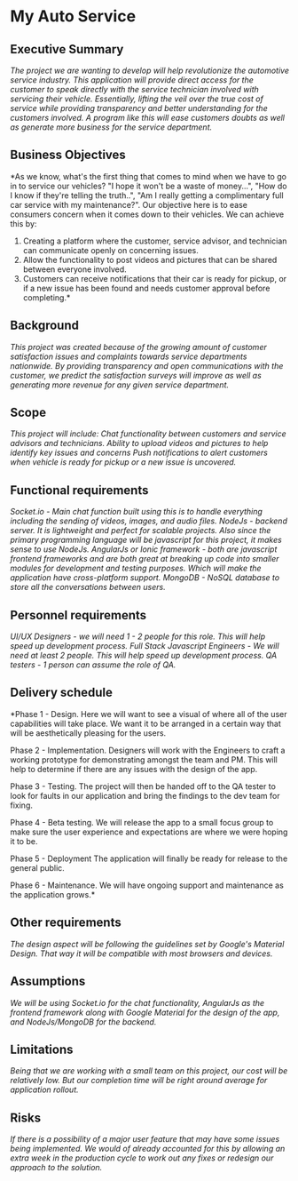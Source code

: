 # My Auto Service

## Executive Summary

*The project we are wanting to develop will help revolutionize the automotive service industry. This application will provide direct access for the customer to speak directly with the service technician involved with servicing their vehicle. Essentially, lifting the veil over the true cost of service while providing transparency and better understanding for the customers involved. A program like this will ease customers doubts as well as generate more business for the service department.*

## Business Objectives

*As we know, what's the first thing that comes to mind when we have to go in to service our vehicles?
"I hope it won't be a waste of money...", "How do I know if they're telling the truth..", "Am I really getting a complimentary full car service with my maintenance?".
Our objective here is to ease consumers concern when it comes down to their vehicles. We can achieve this by:

1. Creating a platform where the customer, service advisor, and technician can communicate openly on concerning issues.
2. Allow the functionality to post videos and pictures that can be shared between everyone involved.
3. Customers can receive notifications that their car is ready for pickup, or if a new issue has been found and needs customer approval before completing.*

## Background

*This project was created because of the growing amount of customer satisfaction issues and complaints towards service departments nationwide.
By providing transparency and open communications with the customer, we predict the satisfaction surveys will improve as well as generating more revenue for any given service department.*

## Scope

*This project will include:
Chat functionality between customers and service advisors and technicians.
Ability to upload videos and pictures to help identify key issues and concerns
Push notifications to alert customers when vehicle is ready for pickup or a new issue is uncovered.*

## Functional requirements

*Socket.io - Main chat function built using this is to handle  everything including the sending of videos, images, and audio files.
NodeJs - backend server. It is lightweight and perfect for scalable projects. Also since the primary programming language will be javascript for this project, it makes sense to use NodeJs.
AngularJs or Ionic framework - both are javascript frontend frameworks and are both great at breaking up code into smaller modules for development and testing purposes. Which will make the application have cross-platform support.
MongoDB - NoSQL database to store all the conversations between users.*


## Personnel requirements

*UI/UX Designers - we will need 1 - 2 people for this role. This will help speed up development process.
Full Stack Javascript Engineers - We will need at least 2 people. This will help speed up development process.
QA testers - 1 person can assume the role of QA.*

## Delivery schedule

*Phase 1 - Design.
    Here we will want to see a visual of where all of the user capabilities will take place. We want it to be arranged in a certain way that will be aesthetically pleasing for the users.

Phase 2 - Implementation.
    Designers will work with the Engineers to craft a working prototype for demonstrating amongst the team and PM. This will help to determine if there are any issues with the design of the app.

Phase 3 - Testing.
    The project will then be handed off to the QA tester to look for faults in our application and bring the findings to the dev team for fixing.

Phase 4 - Beta testing.
    We will release the app to a small focus group to make sure the user experience and expectations are where we were hoping it to be.

Phase 5 - Deployment
    The application will finally be ready for release to the general public.

Phase 6 - Maintenance.
    We will have ongoing support and maintenance as the application grows.*

## Other requirements

*The design aspect will be following the guidelines set by Google's Material Design. That way it will be compatible with most browsers and devices.*

## Assumptions

*We will be using Socket.io for the chat functionality, AngularJs as the frontend framework along with Google Material for the design of the app, and NodeJs/MongoDB for the backend.*

## Limitations

*Being that we are working with a small team on this project, our cost will be relatively low. But our completion time will be right around average for application rollout.*

## Risks

*If there is a possibility of a major user feature that may have some issues being implemented. We would of already accounted for this by allowing an extra week in the production cycle to work out any fixes or redesign our approach to the solution.*
